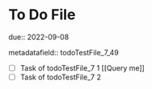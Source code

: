 # To Do File

due:: 2022-09-08

metadatafield:: todoTestFile_7\_49

- [ ] Task of todoTestFile_7 1 [[Query me]]
- [ ] Task of todoTestFile_7 2
